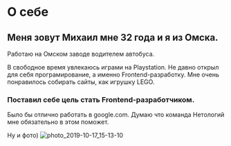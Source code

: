 # О себе

## Меня зовут Михаил мне 32 года и я из Омска.

Работаю на Омском заводе водителем автобуса.

В свободное время увлекаюсь играми на Playstation. Не давно открыл для себя програмирование, а именно Frontend-разработку. Мне очень понравилось собирать сайты, как игрушку LEGO. 

### Поставил себе цель стать Frontend-разработчиком. 
Было бы отлично работать в google.com.
Думаю что команда Нетологий мне обязательно в этом поможет.

Ну и фото)
![photo_2019-10-17_15-13-10](https://github.com/Mikhail5509/Git-Homework-3/assets/127082447/00861100-7aaf-49ab-b720-fd7c29d4760e)


